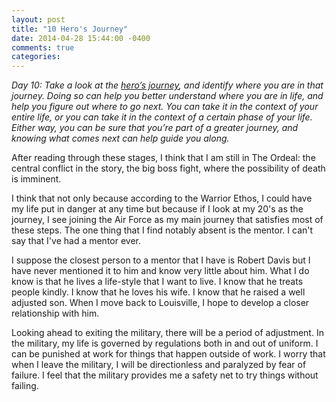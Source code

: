 ```yaml
---
layout: post
title: "10 Hero's Journey"
date: 2014-04-28 15:44:00 -0400
comments: true
categories: 
---
```


*Day 10: Take a look at the [hero’s journey](http://www.artofmanliness.com/2013/07/11/heros-journey/), and identify where you are in that journey. Doing so can help you better understand where you are in life, and help you figure out where to go next. You can take it in the context of your entire life, or you can take it in the context of a certain phase of your life. Either way, you can be sure that you’re part of a greater journey, and knowing what comes next can help guide you along.*
<!-- more -->
After reading through these stages, I think that I am still in The Ordeal: the central conflict in the story, the big boss fight, where the possibility of death is imminent.  

I think that not only because according to the Warrior Ethos, I could have my life put in danger at any time but because if I look at my 20's as the journey, I see joining the Air Force as my main journey that satisfies most of these steps.  The one thing that I find notably absent is the mentor.  I can't say that I've had a mentor ever.

I suppose the closest person to a mentor that I have is Robert Davis but I have never mentioned it to him and know very little about him.  What I do know is that he lives a life-style that I want to live.  I know that he treats people kindly.  I know that he loves his wife.  I know that he raised a well adjusted son.  When I move back to Louisville, I hope to develop a closer relationship with him.

Looking ahead to exiting the military, there will be a period of adjustment.  In the military, my life is governed by regulations both in and out of uniform.  I can be punished at work for things that happen outside of work.  I worry that when I leave the military, I will be directionless and paralyzed by fear of failure.  I feel that the military provides me a safety net to try things without failing.